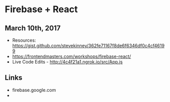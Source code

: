 # Firebase + React

## March 10th, 2017


* Resources: https://gist.github.com/stevekinney/362fe71167f8de6f6346df0c4cf46199
* https://frontendmasters.com/workshops/firebase-react/
* Live Code Edits - http://4c4f21a1.ngrok.io/src/App.js

## Links

* firebase.google.com
* 
